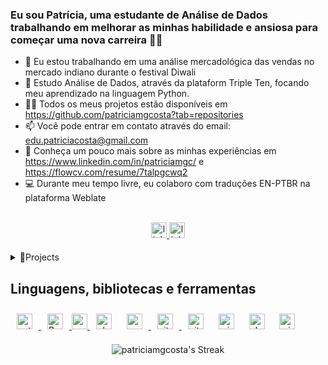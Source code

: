 ### <div align="left"> Eu sou Patrícia, uma estudante de Análise de Dados trabalhando em melhorar as minhas habilidade e ansiosa para começar uma nova carreira 👨‍💻</div>  
  

- 🔭 Eu estou trabalhando em uma análise mercadológica das vendas no mercado indiano durante o festival Diwali    
- 🌱 Estudo Análise de Dados, através da plataform Triple Ten, focando meu aprendizado na linguagem Python.
- 👨‍💻 Todos os meus projetos estão disponíveis em https://github.com/patriciamgcosta?tab=repositories
- 📫 Você pode entrar em contato através do email: edu.patriciacosta@gmail.com
- 📄 Conheça um pouco mais sobre as minhas experiências em https://www.linkedin.com/in/patriciamgc/ e https://flowcv.com/resume/7talpgcwq2
- 💻 Durante meu tempo livre, eu colaboro com traduções EN-PTBR na plataforma Weblate

<br/>

<div align="center">
<a href="https://linkedin.com/in/patriciamgc" target="_blank">
<img src=https://img.shields.io/badge/linkedin-%231E77B5.svg?&style=for-the-badge&logo=linkedin&logoColor=white alt=linkedin style="margin-bottom: 5px;" height = "25"/>
</a>
<a href="https://leetcode.com/u/user0594tT/" target="_blank">
<img src=https://img.shields.io/badge/-LeetCode-FFA116?style=for-the-badge&logo=LeetCode&logoColor=black alt=linkedin style="margin-bottom: 5px;" height = "25"/>
</a>
</div>  
<br/>  

<details> 
<summary>📃Projects
</summary>

  | Nome | Sumário |
  | --- | --- |
  | [Video Games Sales Evaluation](https://github.com/patriciamgcosta/video-games-selling-evalluation) | Análise dos jogos de video game mais vendidos no Japão, União Europeia e América do Norte
  | [Taxi Travels Analysis](https://github.com/patriciamgcosta/taxi_travels_analysis) | Análise de comparaçào de desempenho entre diferentes companhias de táxi
</details> 

## Linguagens, bibliotecas e ferramentas
<div align="left">
<a href="https://www.python.org/" target="_blank"><img style="margin: 10px" src="https://img.shields.io/badge/Python-FFD43B?style=for-the-badge&logo=python&logoColor=blue" alt="python" height="25" />
</a>
<a href="https://www.r-project.org/" target="_blank"><img style="margin: 10px" src="https://img.shields.io/badge/R-276DC3?style=for-the-badge&logo=r&logoColor=white" alt="R" height="25" />
</a>
<a href="https://pandas.pydata.org/pandas-docs/stable/index.html" target="_blank">
<img src=https://img.shields.io/badge/Pandas-2C2D72?style=for-the-badge&logo=pandas&logoColor=white alt=pandas style="margin-bottom: 5px;" height="25"/> 
</a>
<a href="https://plotly.com/python/plotly-express/" target="_blank"><img style="margin: 10px" src="https://img.shields.io/badge/Plotly-239120?style=for-the-badge&logo=plotly&logoColor=white" alt="plotly" height="25" /></a>
</a>
<a href="https://numpy.org/" target="_blank"><img style="margin: 10px" src="https://img.shields.io/badge/Numpy-777BB4?style=for-the-badge&logo=numpy&logoColor=white" alt="numpy" height="25" />
</a>
<a href="https://github.com/patriciamgcosta" target="_blank"><img style="margin: 10px" src="https://img.shields.io/badge/GitHub-100000?style=for-the-badge&logo=github&logoColor=white" alt="github" height="25" />
</a>
<a><img style="margin: 10px" src="https://img.shields.io/badge/VSCode-0078D4?style=for-the-badge&logo=visual%20studio%20code&logoColor=white" alt="github" height="25" />
</a>
<a><img style="margin: 10px" src="https://img.shields.io/badge/Microsoft_Office-D83B01?style=for-the-badge&logo=microsoft-office&logoColor=white" alt="microsoftoffice" height="25" />
</a>
<a><img style="margin: 10px" src="https://img.shields.io/badge/Ubuntu-E95420?style=for-the-badge&logo=ubuntu&logoColor=white" alt="ubuntu" height="25" />
</a>
<a><img style="margin: 10px" src="https://img.shields.io/badge/Windows-0078D6?style=for-the-badge&logo=windows&logoColor=white" alt="windows" height="25" />
</a>
</div>






<p align="center">
  <img src="https://github-readme-streak-stats.herokuapp.com/?user=patriciamgcosta&theme=default&hide_border=true" alt="patriciamgcosta's Streak">
</p>

